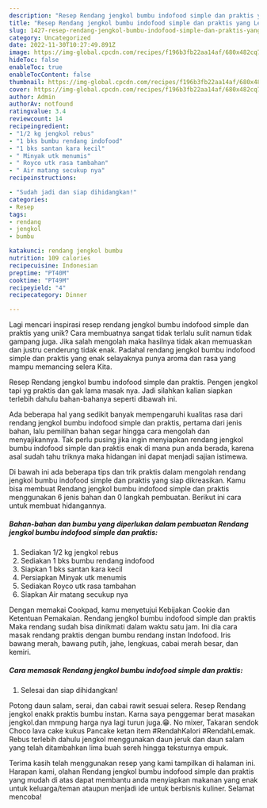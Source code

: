```yaml
---
description: "Resep Rendang jengkol bumbu indofood simple dan praktis yang Lezat Sekali"
title: "Resep Rendang jengkol bumbu indofood simple dan praktis yang Lezat Sekali"
slug: 1427-resep-rendang-jengkol-bumbu-indofood-simple-dan-praktis-yang-lezat-sekali
category: Uncategorized
date: 2022-11-30T10:27:49.891Z
image: https://img-global.cpcdn.com/recipes/f196b3fb22aa14af/680x482cq70/rendang-jengkol-bumbu-indofood-simple-dan-praktis-foto-resep-utama.jpg
hideToc: false
enableToc: true
enableTocContent: false
thumbnail: https://img-global.cpcdn.com/recipes/f196b3fb22aa14af/680x482cq70/rendang-jengkol-bumbu-indofood-simple-dan-praktis-foto-resep-utama.jpg
cover: https://img-global.cpcdn.com/recipes/f196b3fb22aa14af/680x482cq70/rendang-jengkol-bumbu-indofood-simple-dan-praktis-foto-resep-utama.jpg
author: Admin
authorAv: notfound
ratingvalue: 3.4
reviewcount: 14
recipeingredient:
- "1/2 kg jengkol rebus"
- "1 bks bumbu rendang indofood"
- "1 bks santan kara kecil"
- " Minyak utk menumis"
- " Royco utk rasa tambahan"
- " Air matang secukup nya"
recipeinstructions:

- "Sudah jadi dan siap dihidangkan!"
categories:
- Resep
tags:
- rendang
- jengkol
- bumbu

katakunci: rendang jengkol bumbu 
nutrition: 109 calories
recipecuisine: Indonesian
preptime: "PT40M"
cooktime: "PT49M"
recipeyield: "4"
recipecategory: Dinner

---
```





Lagi mencari inspirasi resep rendang jengkol bumbu indofood simple dan praktis yang unik? Cara membuatnya sangat tidak terlalu sulit namun tidak gampang juga. Jika salah mengolah maka hasilnya tidak akan memuaskan dan justru cenderung tidak enak. Padahal rendang jengkol bumbu indofood simple dan praktis yang enak selayaknya punya aroma dan rasa yang mampu memancing selera Kita.





Resep Rendang jengkol bumbu indofood simple dan praktis. Pengen jengkol tapi yg praktis dan gak lama masak nya. Jadi silahkan kalian siapkan terlebih dahulu bahan-bahanya seperti dibawah ini.

Ada beberapa hal yang sedikit banyak mempengaruhi kualitas rasa dari rendang jengkol bumbu indofood simple dan praktis, pertama dari jenis bahan, lalu pemilihan bahan segar hingga cara mengolah dan menyajikannya. Tak perlu pusing jika ingin menyiapkan rendang jengkol bumbu indofood simple dan praktis enak di mana pun anda berada, karena asal sudah tahu triknya maka hidangan ini dapat menjadi sajian istimewa.






Di bawah ini ada beberapa tips dan trik praktis dalam mengolah rendang jengkol bumbu indofood simple dan praktis yang siap dikreasikan. Kamu bisa membuat Rendang jengkol bumbu indofood simple dan praktis menggunakan 6 jenis bahan dan 0 langkah pembuatan. Berikut ini cara untuk membuat hidangannya.

<!--inarticleads1-->

##### Bahan-bahan dan bumbu yang diperlukan dalam pembuatan Rendang jengkol bumbu indofood simple dan praktis:

1. Sediakan 1/2 kg jengkol rebus
1. Sediakan 1 bks bumbu rendang indofood
1. Siapkan 1 bks santan kara kecil
1. Persiapkan  Minyak utk menumis
1. Sediakan  Royco utk rasa tambahan
1. Siapkan  Air matang secukup nya


Dengan memakai Cookpad, kamu menyetujui Kebijakan Cookie dan Ketentuan Pemakaian. Rendang jengkol bumbu indofood simple dan praktis Maka rendang sudah bisa dinikmati dalam waktu satu jam. Ini dia cara masak rendang praktis dengan bumbu rendang instan Indofood. Iris bawang merah, bawang putih, jahe, lengkuas, cabai merah besar, dan kemiri. 

<!--inarticleads2-->

##### Cara memasak Rendang jengkol bumbu indofood simple dan praktis:


1. Selesai dan siap dihidangkan!

Potong daun salam, serai, dan cabai rawit sesuai selera. Resep Rendang jengkol enakk praktis bumbu instan. Karna saya penggemar berat masakan jengkol.dan mmpung harga nya lagi turun juga.😁. No mixer, Takaran sendok Choco lava cake kukus Pancake ketan item #RendahKalori #RendahLemak. Rebus terlebih dahulu jengkol menggunakan daun jeruk dan daun salam yang telah ditambahkan lima buah sereh hingga teksturnya empuk. 

Terima kasih telah menggunakan resep yang kami tampilkan di halaman ini. Harapan kami, olahan Rendang jengkol bumbu indofood simple dan praktis yang mudah di atas dapat membantu anda menyiapkan makanan yang enak untuk keluarga/teman ataupun menjadi ide untuk berbisnis kuliner. Selamat mencoba!

